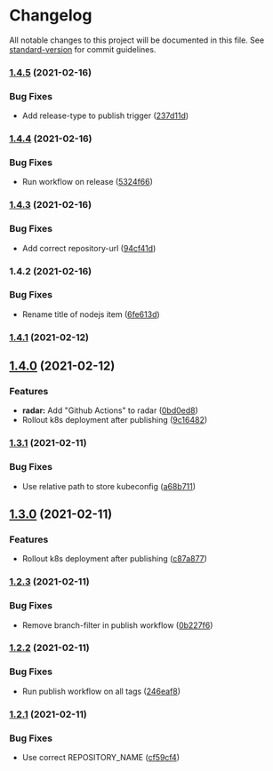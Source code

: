 # Changelog

All notable changes to this project will be documented in this file. See [standard-version](https://github.com/conventional-changelog/standard-version) for commit guidelines.

### [1.4.5](https://www.github.com/flagbit/technology-radar/compare/v1.4.4...v1.4.5) (2021-02-16)


### Bug Fixes

* Add release-type to publish trigger ([237d11d](https://www.github.com/flagbit/technology-radar/commit/237d11d380ece9ba9aa69cc7ae4f5f9e1280f1d4))

### [1.4.4](https://www.github.com/flagbit/technology-radar/compare/v1.4.3...v1.4.4) (2021-02-16)


### Bug Fixes

* Run workflow on release ([5324f66](https://www.github.com/flagbit/technology-radar/commit/5324f6665f1def5dc7baf66d7acf6ace5f3d4ab5))

### [1.4.3](https://www.github.com/flagbit/technology-radar/compare/v1.4.2...v1.4.3) (2021-02-16)


### Bug Fixes

* Add correct repository-url ([94cf41d](https://www.github.com/flagbit/technology-radar/commit/94cf41d1f413e0621686ef5996473abc4b74cdc9))

### 1.4.2 (2021-02-16)


### Bug Fixes

* Rename title of nodejs item ([6fe613d](https://www.github.com/flagbit/technology-radar/commit/6fe613d7ee83b1b9bb5e91f951fd396263284948))

### [1.4.1](https://github.com/flagbit/flagbit-technology-radar/compare/1.4.0...1.4.1) (2021-02-12)

## [1.4.0](https://github.com/flagbit/flagbit-technology-radar/compare/1.3.1...1.4.0) (2021-02-12)


### Features

* **radar:** Add "Github Actions" to radar ([0bd0ed8](https://github.com/flagbit/flagbit-technology-radar/commit/0bd0ed8475a5fe7196ff6be5c4e6a686cf1bb1cb))
* Rollout k8s deployment after publishing ([9c16482](https://github.com/flagbit/flagbit-technology-radar/commit/9c16482b77dcb6d8d95118cff9e64b49cdc33a2f))

### [1.3.1](https://github.com/flagbit/flagbit-technology-radar/compare/1.3.0...1.3.1) (2021-02-11)


### Bug Fixes

* Use relative path to store kubeconfig ([a68b711](https://github.com/flagbit/flagbit-technology-radar/commit/a68b711c36d6a3ab85bbf1d113db6ad321911067))

## [1.3.0](https://github.com/flagbit/flagbit-technology-radar/compare/1.2.3...1.3.0) (2021-02-11)


### Features

* Rollout k8s deployment after publishing ([c87a877](https://github.com/flagbit/flagbit-technology-radar/commit/c87a8779562d67dcf1da584a2479fb4c092eff2d))

### [1.2.3](https://github.com/flagbit/flagbit-technology-radar/compare/1.2.2...1.2.3) (2021-02-11)


### Bug Fixes

* Remove branch-filter in publish workflow ([0b227f6](https://github.com/flagbit/flagbit-technology-radar/commit/0b227f6c548590915cad89c53e0480cd9c209587))

### [1.2.2](https://github.com/flagbit/flagbit-technology-radar/compare/1.2.1...1.2.2) (2021-02-11)


### Bug Fixes

* Run publish workflow on all tags ([246eaf8](https://github.com/flagbit/flagbit-technology-radar/commit/246eaf8779e3249919b18b843d200164961d62de))

### [1.2.1](https://github.com/flagbit/flagbit-technology-radar/compare/1.2.0...1.2.1) (2021-02-11)


### Bug Fixes

* Use correct REPOSITORY_NAME ([cf59cf4](https://github.com/flagbit/flagbit-technology-radar/commit/cf59cf4cb331f376263da8537bfa97fff45f9e50))
